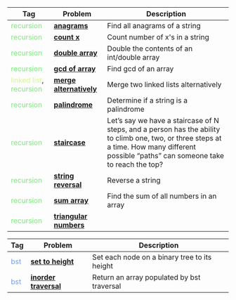 |Tag|Problem|Description|
|---|-------|-----------|
| <span style="color:rgba(84, 231, 82, 0.8)">recursion</span> | [**anagrams**](recursion/anagrams.py) | Find all anagrams of a string 
| <span style="color:rgba(84, 231, 82, 0.8)">recursion</span> | [**count x**](recursion/count_x.py) | Count number of x's in a string
| <span style="color:rgba(84, 231, 82, 0.8)">recursion</span> | [**double array**](recursion/double_array.py) | Double the contents of an int/double array
| <span style="color:rgba(84, 231, 82, 0.8)">recursion</span> | [**gcd of array**](recursion/gcd.py) | Find gcd of an array
| <span style="color: rgba(208, 241, 123, 0.8)">linked list</span>, <span style="color:rgba(84, 231, 82, 0.8)">recursion</span> | [**merge alternatively**](recursion/mergeAlternatively.py) | Merge two linked lists alternatively 
| <span style="color:rgba(84, 231, 82, 0.8)">recursion</span> | [**palindrome**](recursion/palindrome.py) | Determine if a string is a palindrome
| <span style="color:rgba(84, 231, 82, 0.8)">recursion</span> | [**staircase**](recursion/staircase.py) | Let’s say we have a staircase of N steps, and a person has the ability to climb one, two, or three steps at a time. How many different possible “paths” can someone take to reach the top? 
| <span style="color:rgba(84, 231, 82, 0.8)">recursion</span> | [**string reversal**](recursion/string_reversal.py) | Reverse a string
| <span style="color:rgba(84, 231, 82, 0.8)">recursion</span> | [**sum array**](recursion/sumArr.py) | Find the sum of all numbers in an array 
| <span style="color:rgba(84, 231, 82, 0.8)">recursion</span> | [**triangular numbers**](recursion/triangular_numbers.py) | 

|Tag|Problem|Description|
|---|-------|-----------|
| <span style="color: rgba(82, 134, 231, 0.8)">bst</span> | [**set to height**](bst/bst.py) | Set each node on a binary tree to its height
| <span style="color: rgba(82, 134, 231, 0.8)">bst</span> | [**inorder traversal**](bst/inorder_traversal.py) | Return an array populated by bst traversal

